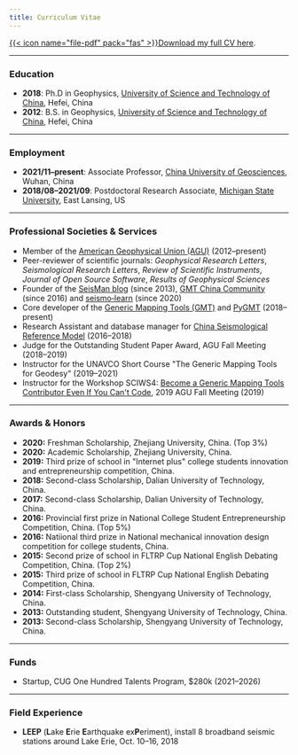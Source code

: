 ```yaml
---
title: Curriculum Vitae
---
```


[{{< icon name="file-pdf" pack="fas" >}}Download my full CV here](/uploads/Dongdong_Tian_CV.pdf).

---

### Education

- **2018**: Ph.D in Geophysics,
  [University of Science and Technology of China](http://en.ustc.edu.cn/), Hefei, China
- **2012**: B.S. in Geophysics,
  [University of Science and Technology of China](http://en.ustc.edu.cn/), Hefei, China

---

### Employment

- **2021/11–present**: Associate Professor,
					   [China University of Geosciences](https://en.cug.edu.cn), Wuhan, China
- **2018/08–2021/09**: Postdoctoral Research Associate,
					   [Michigan State University](https://msu.edu/), East Lansing, US

---

### Professional Societies & Services

- Member of the [American Geophysical Union (AGU)](https://sites.agu.org/) (2012–present)
- Peer-reviewer of scientific journals:
  *Geophysical Research Letters*,
  *Seismological Research Letters*,
  *Review of Scientific Instruments*,
  *Journal of Open Source Software*,
  *Results of Geophysical Sciences*
- Founder of the [SeisMan blog](https://blog.seisman.info) (since 2013),
  [GMT China Community](http://gmt-china.org/) (since 2016) and
  [seismo‑learn](https://seismo-learn.org/) (since 2020)
- Core developer of the [Generic Mapping Tools (GMT)](https://www.generic-mapping-tools.org/)
  and [PyGMT](https://www.pygmt.org/) (2018–present)
- Research Assistant and database manager for [China Seismological Reference Model](http://chinageorefmodel.org/) (2016–2018)
- Judge for the Outstanding Student Paper Award, AGU Fall Meeting (2018–2019)
- Instructor for the UNAVCO Short Course "The Generic Mapping Tools for Geodesy" (2019–2021)
- Instructor for the Workshop SCIWS4: [Become a Generic Mapping Tools Contributor Even If You Can't Code](https://www.agu.org/Events/SCIWS4-Generic-Mapping-Tools), 2019 AGU Fall Meeting (2019)

---

### Awards & Honors

- **2020:** Freshman Scholarship, Zhejiang University, China. (Top 3%)
- **2020:** Academic Scholarship, Zhejiang University, China.
- **2019:** Third prize of school in "Internet plus" college students innovation and entrepreneurship competition, China.
- **2018:** Second-class Scholarship, Dalian University of Technology, China.
- **2017:** Second-class Scholarship, Dalian University of Technology, China.
- **2016:** Provincial first prize in National College Student Entrepreneurship Competition, China. (Top 5%)
- **2016:** Natiional third prize in National mechanical innovation design competition for college students, China.
- **2015:** Second prize of school in FLTRP Cup National English Debating Competition, China. (Top 2%)
- **2015:** Third prize of school in FLTRP Cup National English Debating Competition, China.
- **2014:** First-class Scholarship, Shengyang University of Technology, China.
- **2013:** Outstanding student, Shengyang University of Technology, China.
- **2013:** Second-class Scholarship, Shengyang University of Technology, China.
---

### Funds

- Startup, CUG One Hundred Talents Program, $280k (2021–2026)

---

### Field Experience

- **LEEP** (**L**ake **E**rie **E**arthquake ex**P**eriment),
  install 8 broadband seismic stations around Lake Erie,
  Oct. 10–16, 2018

